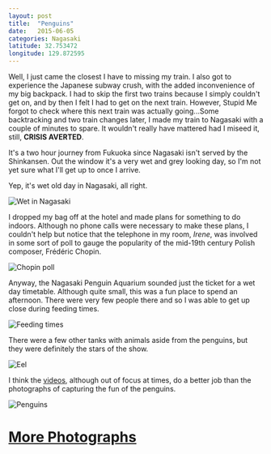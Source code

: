 ```yaml
---
layout: post
title:  "Penguins"
date:   2015-06-05
categories: Nagasaki
latitude: 32.753472
longitude: 129.872595
---
```


Well, I just came the closest I have to missing my train. I also got to experience the Japanese subway crush, with the added inconvenience of my big backpack. I had to skip the first two trains because I simply couldn't get on, and by then I felt I had to get on the next train. However, Stupid Me forgot to check where this next train was actually going...Some backtracking and two train changes later, I made my train to Nagasaki with a couple of minutes to spare. It wouldn't really have mattered had I miseed it, still, __CRISIS AVERTED__.

It's a two hour journey from Fukuoka since Nagasaki isn't served by the Shinkansen. Out the window it's a very wet and grey looking day, so I'm not yet sure what I'll get up to once I arrive.

Yep, it's wet old day in Nagasaki, all right.

![Wet in Nagasaki](https://lh3.googleusercontent.com/FREx90-4easWAL51holRU60lf1ug9g58oPsz51KqOnY=w900-h1600-no)

I dropped my bag off at the hotel and made plans for something to do indoors. Although no phone calls were necessary to make these plans, I couldn't help but notice that the telephone in my room, _Irene_, was involved in some sort of poll to gauge the popularity of the mid-19th century Polish composer, Frédéric Chopin.

![Chopin poll](https://lh3.googleusercontent.com/_VLsyYRnDxgwUzzviywkF2S9e8K7voV6YmTvhrPn6ts=w2560-h1440-no)

Anyway, the Nagasaki Penguin Aquarium sounded just the ticket for a wet day timetable. Although quite small, this was a fun place to spend an afternoon. There were very few people there and so I was able to get up close during feeding times.

![Feeding times](https://lh3.googleusercontent.com/MEHO2A59oF1oEzu3pIR6kBG-A2gDnK7taPXI2DEjpBk=w2402-h1600-no)

There were a few other tanks with animals aside from the penguins, but they were definitely the stars of the show.

![Eel](https://lh3.googleusercontent.com/GcZMVQuSmCl0Wi3OIRHF7JlqGH8codQQWPcZo0mUYPc=w614-h409-no)

I think the [videos](https://goo.gl/photos/vR3GheysKfC3UYA2A), although out of focus at times, do a better job than the photographs of capturing the fun of the penguins.

![Penguins](https://lh3.googleusercontent.com/mg7U45LbygjPEDvwaIKIB2qUxJvXDpSJBHwphCBgITY=w2402-h1600-no)

# [More Photographs](https://goo.gl/photos/vR3GheysKfC3UYA2A)
